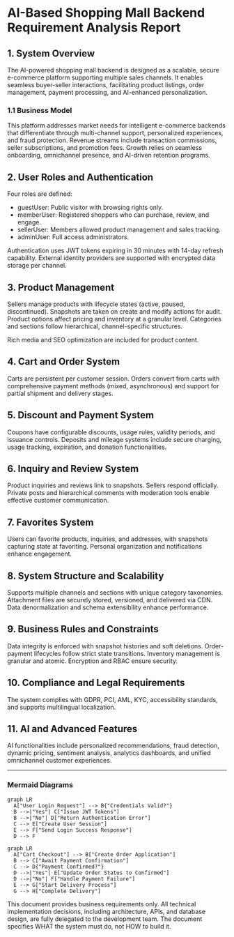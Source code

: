 # AI-Based Shopping Mall Backend Requirement Analysis Report

## 1. System Overview

The AI-powered shopping mall backend is designed as a scalable, secure e-commerce platform supporting multiple sales channels. It enables seamless buyer-seller interactions, facilitating product listings, order management, payment processing, and AI-enhanced personalization.

### 1.1 Business Model

This platform addresses market needs for intelligent e-commerce backends that differentiate through multi-channel support, personalized experiences, and fraud protection. Revenue streams include transaction commissions, seller subscriptions, and promotion fees. Growth relies on seamless onboarding, omnichannel presence, and AI-driven retention programs.

## 2. User Roles and Authentication

Four roles are defined:
- guestUser: Public visitor with browsing rights only.
- memberUser: Registered shoppers who can purchase, review, and engage.
- sellerUser: Members allowed product management and sales tracking.
- adminUser: Full access administrators.

Authentication uses JWT tokens expiring in 30 minutes with 14-day refresh capability. External identity providers are supported with encrypted data storage per channel.

## 3. Product Management

Sellers manage products with lifecycle states (active, paused, discontinued). Snapshots are taken on create and modify actions for audit. Product options affect pricing and inventory at a granular level. Categories and sections follow hierarchical, channel-specific structures.

Rich media and SEO optimization are included for product content.

## 4. Cart and Order System

Carts are persistent per customer session. Orders convert from carts with comprehensive payment methods (mixed, asynchronous) and support for partial shipment and delivery stages.

## 5. Discount and Payment System

Coupons have configurable discounts, usage rules, validity periods, and issuance controls. Deposits and mileage systems include secure charging, usage tracking, expiration, and donation functionalities.

## 6. Inquiry and Review System

Product inquiries and reviews link to snapshots. Sellers respond officially. Private posts and hierarchical comments with moderation tools enable effective customer communication.

## 7. Favorites System

Users can favorite products, inquiries, and addresses, with snapshots capturing state at favoriting. Personal organization and notifications enhance engagement.

## 8. System Structure and Scalability

Supports multiple channels and sections with unique category taxonomies. Attachment files are securely stored, versioned, and delivered via CDN. Data denormalization and schema extensibility enhance performance.

## 9. Business Rules and Constraints

Data integrity is enforced with snapshot histories and soft deletions. Order-payment lifecycles follow strict state transitions. Inventory management is granular and atomic. Encryption and RBAC ensure security.

## 10. Compliance and Legal Requirements

The system complies with GDPR, PCI, AML, KYC, accessibility standards, and supports multilingual localization.

## 11. AI and Advanced Features

AI functionalities include personalized recommendations, fraud detection, dynamic pricing, sentiment analysis, analytics dashboards, and unified omnichannel customer experiences.

---

### Mermaid Diagrams

```mermaid
graph LR
  A["User Login Request"] --> B{"Credentials Valid?"}
  B -->|"Yes"| C["Issue JWT Tokens"]
  B -->|"No"| D["Return Authentication Error"]
  C --> E["Create User Session"]
  E --> F["Send Login Success Response"]
  D --> F
```

```mermaid
graph LR
  A["Cart Checkout"] --> B["Create Order Application"]
  B --> C["Await Payment Confirmation"]
  C --> D{"Payment Confirmed?"}
  D -->|"Yes"| E["Update Order Status to Confirmed"]
  D -->|"No"| F["Handle Payment Failure"]
  E --> G["Start Delivery Process"]
  G --> H["Complete Delivery"]
```

This document provides business requirements only. All technical implementation decisions, including architecture, APIs, and database design, are fully delegated to the development team. The document specifies WHAT the system must do, not HOW to build it.